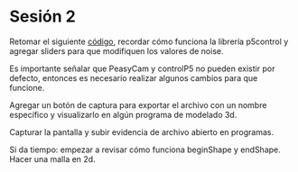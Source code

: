 # Sesión 2

Retomar el siguiente [código](https://gist.github.com/EmilioOcelotl/65ccdd8617f94157c3e804cb0566f599), recordar cómo funciona la librería p5control y agregar sliders para que modifiquen los valores de noise. 

Es importante señalar que PeasyCam y controlP5 no pueden existir por defecto, entonces es necesario realizar algunos cambios para que funcione. 

Agregar un botón de captura para exportar el archivo con un nombre específico y visualizarlo en algún programa de modelado 3d. 

Capturar la pantalla y subir evidencia de archivo abierto en programas. 

Si da tiempo: empezar a revisar cómo funciona beginShape y endShape. Hacer una malla en 2d. 

